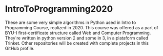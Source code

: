 # IntroToProgramming2020
These are some very simple algorithms in Python used in Intro to Programming Course, realized in 2020. This course was offered as a part of BYU-I first-certificate structure called Web and Computer Programming. They're written in python version 2 and some in 3, in a plataform called Trinket. Other repositories will be created with complete projects in this GitHub profile. 
